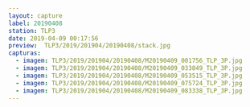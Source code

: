 ```yaml
---
layout: capture
label: 20190408
station: TLP3
date: 2019-04-09 00:17:56
preview:  TLP3/2019/201904/20190408/stack.jpg
capturas:
  - imagem: TLP3/2019/201904/20190408/M20190409_001756_TLP_3P.jpg
  - imagem: TLP3/2019/201904/20190408/M20190409_033849_TLP_3P.jpg
  - imagem: TLP3/2019/201904/20190408/M20190409_053515_TLP_3P.jpg
  - imagem: TLP3/2019/201904/20190408/M20190409_075724_TLP_3P.jpg
  - imagem: TLP3/2019/201904/20190408/M20190409_083338_TLP_3P.jpg
---
```

